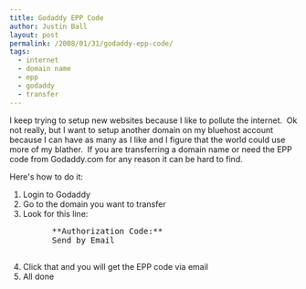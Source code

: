 ```yaml
---
title: Godaddy EPP Code
author: Justin Ball
layout: post
permalink: /2008/01/31/godaddy-epp-code/
tags:
  - internet
  - domain name
  - epp
  - godaddy
  - transfer
---
```


I keep trying to setup new websites because I like to pollute the internet.  Ok not really, but I want to setup another domain on my bluehost account because I can have as many as I like and I figure that the world could use more of my blather.  If you are transferring a domain name or need the EPP code from Godaddy.com for any reason it can be hard to find.

Here's how to do it:
<ol>
  <li>Login to Godaddy</li>
  <li>Go to the domain you want to transfer</li>
  <li>Look for this line:
    <pre>
      **Authorization Code:**
      Send by Email
    </pre>
  </li>
  <li>Click that and you will get the EPP code via email</li>
  <li>All done</li>